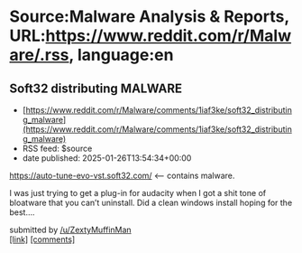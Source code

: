 # Source:Malware Analysis & Reports, URL:https://www.reddit.com/r/Malware/.rss, language:en

## Soft32 distributing MALWARE
 - [https://www.reddit.com/r/Malware/comments/1iaf3ke/soft32_distributing_malware](https://www.reddit.com/r/Malware/comments/1iaf3ke/soft32_distributing_malware)
 - RSS feed: $source
 - date published: 2025-01-26T13:54:34+00:00

<!-- SC_OFF --><div class="md"><p><a href="https://auto-tune-evo-vst.soft32.com/">https://auto-tune-evo-vst.soft32.com/</a> &lt;—- contains malware.</p> <p>I was just trying to get a plug-in for audacity when I got a shit tone of bloatware that you can’t uninstall. Did a clean windows install hoping for the best…. </p> </div><!-- SC_ON --> &#32; submitted by &#32; <a href="https://www.reddit.com/user/ZextyMuffinMan"> /u/ZextyMuffinMan </a> <br/> <span><a href="https://www.reddit.com/r/Malware/comments/1iaf3ke/soft32_distributing_malware/">[link]</a></span> &#32; <span><a href="https://www.reddit.com/r/Malware/comments/1iaf3ke/soft32_distributing_malware/">[comments]</a></span>

